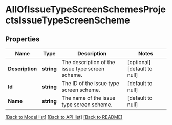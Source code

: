 # AllOfIssueTypeScreenSchemesProjectsIssueTypeScreenScheme

## Properties
Name | Type | Description | Notes
------------ | ------------- | ------------- | -------------
**Description** | **string** | The description of the issue type screen scheme. | [optional] [default to null]
**Id** | **string** | The ID of the issue type screen scheme. | [default to null]
**Name** | **string** | The name of the issue type screen scheme. | [default to null]

[[Back to Model list]](../README.md#documentation-for-models) [[Back to API list]](../README.md#documentation-for-api-endpoints) [[Back to README]](../README.md)

